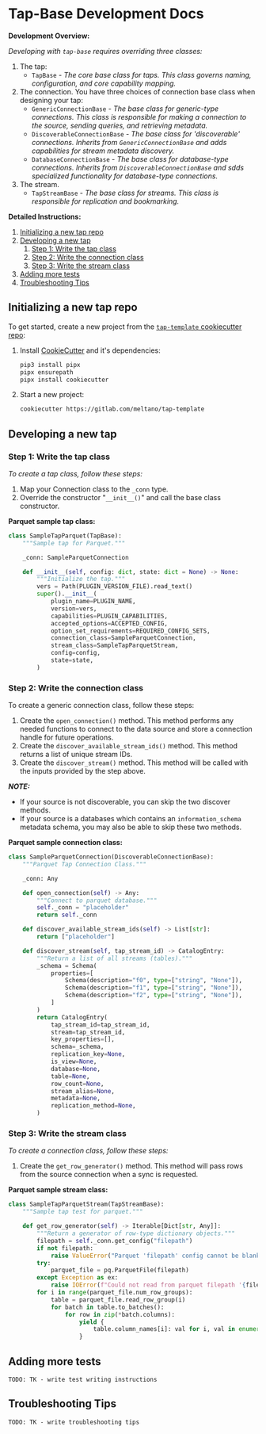 # Tap-Base Development Docs

**Development Overview:**

_Developing with `tap-base` requires overriding three classes:_

1. The tap:
    - `TapBase` - _The core base class for taps. This class governs naming, configuration, and core capability mapping._
2. The connection. You have three choices of connection base class when designing your tap:
    - `GenericConnectionBase` - _The base class for generic-type connections. This class is responsible for making a connection to the source, sending queries, and retrieving metadata._
    - `DiscoverableConnectionBase` - _The base class for 'discoverable' connections. Inherits from `GenericConnectionBase` and adds capabilities for stream metadata discovery._
    - `DatabaseConnectionBase` - _The base class for database-type connections. Inherits from `DiscoverableConnectionBase` and sdds specialized functionality for database-type connections._
3. The stream.
    - `TapStreamBase` - _The base class for streams. This class is responsible for replication and bookmarking._

**Detailed Instructions:**

1. [Initializing a new tap repo](#initializing-a-new-tap-repo)
2. [Developing a new tap](#developing-a-new-tap)
   1. [Step 1: Write the tap class](#step-1-write-the-tap-class)
   2. [Step 2: Write the connection class](#step-2-write-the-connection-class)
   3. [Step 3: Write the stream class](#step-3-write-the-stream-class)
3. [Adding more tests](#adding-more-tests)
4. [Troubleshooting Tips](#troubleshooting-tips)

## Initializing a new tap repo

To get started, create a new project from the
[`tap-template` cookiecutter repo](https://gitlab.com/meltano/tap-template):

1. Install [CookieCutter](https://cookiecutter.readthedocs.io) and it's dependencies:

    ```bash
    pip3 install pipx
    pipx ensurepath
    pipx install cookiecutter
    ```

2. Start a new project:

    ```bash
    cookiecutter https://gitlab.com/meltano/tap-template
    ```

## Developing a new tap

### Step 1: Write the tap class

_To create a tap class, follow these steps:_

1. Map your Connection class to the `_conn` type.
2. Override the constructor "`__init__()`" and call the base class constructor.

**Parquet sample tap class:**

```py
class SampleTapParquet(TapBase):
    """Sample tap for Parquet."""

    _conn: SampleParquetConnection

    def __init__(self, config: dict, state: dict = None) -> None:
        """Initialize the tap."""
        vers = Path(PLUGIN_VERSION_FILE).read_text()
        super().__init__(
            plugin_name=PLUGIN_NAME,
            version=vers,
            capabilities=PLUGIN_CAPABILITIES,
            accepted_options=ACCEPTED_CONFIG,
            option_set_requirements=REQUIRED_CONFIG_SETS,
            connection_class=SampleParquetConnection,
            stream_class=SampleTapParquetStream,
            config=config,
            state=state,
        )
```

### Step 2: Write the connection class

To create a generic connection class, follow these steps:

1. Create the `open_connection()` method. This method performs any needed functions to connect to the data source and store a connection handle for future operations.
2. Create the `discover_available_stream_ids()` method. This method returns a list of unique stream IDs.
3. Create the `discover_stream()` method. This method will be called with the inputs provided by the step above.

_**NOTE:**_

- If your source is not discoverable, you can skip the two discover methods.
- If your source is a databases which contains an `information_schema` metadata schema, you may also be able to skip these two methods.

**Parquet sample connection class:**

```py
class SampleParquetConnection(DiscoverableConnectionBase):
    """Parquet Tap Connection Class."""

    _conn: Any

    def open_connection(self) -> Any:
        """Connect to parquet database."""
        self._conn = "placeholder"
        return self._conn

    def discover_available_stream_ids(self) -> List[str]:
        return ["placeholder"]

    def discover_stream(self, tap_stream_id) -> CatalogEntry:
        """Return a list of all streams (tables)."""
        _schema = Schema(
            properties=[
                Schema(description="f0", type=["string", "None"]),
                Schema(description="f1", type=["string", "None"]),
                Schema(description="f2", type=["string", "None"]),
            ]
        )
        return CatalogEntry(
            tap_stream_id=tap_stream_id,
            stream=tap_stream_id,
            key_properties=[],
            schema=_schema,
            replication_key=None,
            is_view=None,
            database=None,
            table=None,
            row_count=None,
            stream_alias=None,
            metadata=None,
            replication_method=None,
        )
```

### Step 3: Write the stream class

_To create a connection class, follow these steps:_

1. Create the `get_row_generator()` method. This method will pass rows from the source connection when a sync is requested.

**Parquet sample stream class:**

```py
class SampleTapParquetStream(TapStreamBase):
    """Sample tap test for parquet."""

    def get_row_generator(self) -> Iterable[Dict[str, Any]]:
        """Return a generator of row-type dictionary objects."""
        filepath = self._conn.get_config("filepath")
        if not filepath:
            raise ValueError("Parquet 'filepath' config cannot be blank.")
        try:
            parquet_file = pq.ParquetFile(filepath)
        except Exception as ex:
            raise IOError(f"Could not read from parquet filepath '{filepath}': {ex}")
        for i in range(parquet_file.num_row_groups):
            table = parquet_file.read_row_group(i)
            for batch in table.to_batches():
                for row in zip(*batch.columns):
                    yield {
                        table.column_names[i]: val for i, val in enumerate(row, start=0)
                    }
```

## Adding more tests

`TODO: TK - write test writing instructions`

## Troubleshooting Tips

`TODO: TK - write troubleshooting tips`
